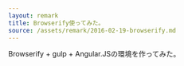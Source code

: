 ```yaml
---
layout: remark
title: Browserify使ってみた。
source: /assets/remark/2016-02-19-browserify.md
---
```


Browserify + gulp + Angular.JSの環境を作ってみた。
